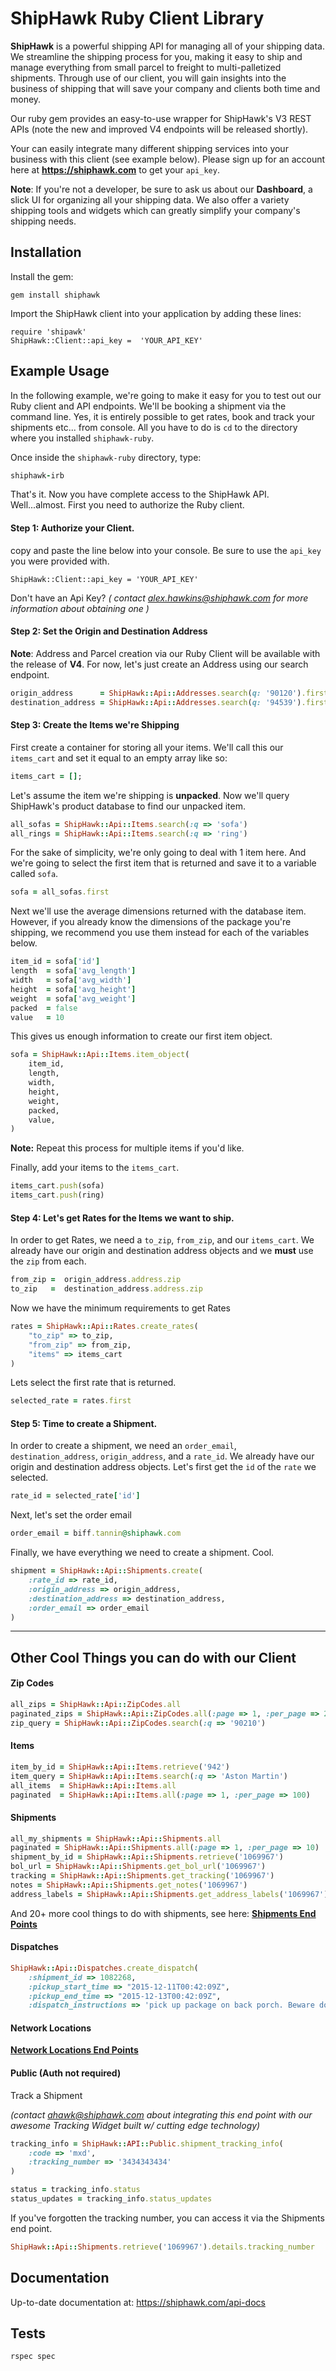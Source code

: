 # ShipHawk Ruby Client Library


**ShipHawk** is a powerful shipping API for managing all of your shipping data. We streamline the shipping process for you, making it easy to ship and manage everything from small parcel to freight to multi-palletized shipments. Through use of our client, you will gain insights into the business of shipping that will save your company and clients both time and money.

Our ruby gem provides an easy-to-use wrapper for ShipHawk's V3 REST APIs (note the new and improved V4 endpoints will be released shortly).

Your can easily integrate many different shipping services into your business with this client (see example below). Please sign up for an account here at **https://shiphawk.com** to get your `api_key`.

**Note**: If you're not a developer, be sure to ask us about our **Dashboard**, a slick UI for organizing all your shipping data. We also offer a variety shipping tools and widgets which can greatly simplify your company's shipping needs.

Installation
---------------

Install the gem:

```
gem install shiphawk
```

Import the ShipHawk client into your application by adding these lines:

```
require 'shipawk'
ShipHawk::Client::api_key =  'YOUR_API_KEY'
```

Example Usage
------------------

In the following example, we're going to make it easy for you to test out our Ruby client and API endpoints. We'll be booking a shipment via the command line. Yes, it is entirely possible to get rates, book and track your shipments etc... from console. All you have to do is `cd` to the directory where you installed ```shiphawk-ruby```.

Once inside the `shiphawk-ruby` directory, type:

```ruby
shiphawk-irb
```
That's it. Now you have complete access to the ShipHawk API. Well...almost. First you need to authorize the Ruby client.

#### Step 1:  Authorize your Client.
copy and paste the line below into your console. Be sure to use the `api_key` you were provided with.
```
ShipHawk::Client::api_key = 'YOUR_API_KEY'
```
Don't have an Api Key? *( contact alex.hawkins@shiphawk.com for more information about obtaining one )*


#### Step 2:  Set the Origin and Destination Address

**Note**: Address and Parcel creation via our Ruby Client will be available with the release of **V4**. For now, let's just create an Address using our search endpoint.

```ruby
origin_address      = ShipHawk::Api::Addresses.search(q: '90120').first
destination_address = ShipHawk::Api::Addresses.search(q: '94539').first
```
#### Step 3:  Create the Items we're Shipping

First create a container for storing all your items. We'll call this our `items_cart` and set it equal to an empty array like so:

```ruby
items_cart = [];
```

Let's assume the item we're shipping is **unpacked**. Now we'll query ShipHawk's product database to find our unpacked item.

```ruby
all_sofas = ShipHawk::Api::Items.search(:q => 'sofa')
all_rings = ShipHawk::Api::Items.search(:q => 'ring')
```

For the sake of simplicity, we're only going to deal with 1 item here. And we're going to select the first item that is returned and save it to a variable called `sofa`.

```ruby
sofa = all_sofas.first
```

Next we'll use the average dimensions returned with the database item. However, if you already know the dimensions of the package you're shipping, we recommend you use them instead for each of the variables below.

```ruby
item_id = sofa['id']
length  = sofa['avg_length']
width   = sofa['avg_width']
height  = sofa['avg_height']
weight  = sofa['avg_weight']
packed  = false
value   = 10
```

This gives us enough information to create our first item object.

```ruby
sofa = ShipHawk::Api::Items.item_object(
  	item_id,
  	length,
  	width,
  	height,
  	weight,
  	packed,
  	value,
)
```

**Note:** Repeat this process for multiple items if you'd like.

Finally, add your items to the `items_cart`.
```ruby
items_cart.push(sofa)
items_cart.push(ring)
```

#### Step 4: Let's get Rates for the Items we want to ship.

In order to get Rates, we need a `to_zip`, `from_zip`, and our `items_cart`. We already have our origin and destination address objects and we **must** use the `zip` from each.

```ruby
from_zip =  origin_address.address.zip
to_zip   =  destination_address.address.zip
```

Now we have the minimum requirements to get Rates

```ruby
rates = ShipHawk::Api::Rates.create_rates(
	"to_zip" => to_zip,
	"from_zip" => from_zip,
	"items" => items_cart
)
```

Lets select the first rate that is returned.

```ruby
selected_rate = rates.first
```

#### Step 5: Time to create a Shipment.

In order to create a shipment, we need an `order_email`, `destination_address`, `origin_address`, and a `rate_id`. We already have our origin and destination address objects. Let's first get the `id` of the `rate` we selected.

```ruby
rate_id = selected_rate['id']
```
Next, let's set the order email

```ruby
order_email = biff.tannin@shiphawk.com
```

Finally, we have everything we need to create a shipment. Cool.

```ruby
shipment = ShipHawk::Api::Shipments.create(
	:rate_id => rate_id,
	:origin_address => origin_address,
	:destination_address => destination_address,
	:order_email => order_email
)
```
----

Other Cool Things you can do with our Client
--------------------

#### Zip Codes

```ruby
all_zips = ShipHawk::Api::ZipCodes.all
paginated_zips = ShipHawk::Api::ZipCodes.all(:page => 1, :per_page => 20)
zip_query = ShipHawk::Api::ZipCodes.search(:q => '90210')
```

#### Items

```ruby
item_by_id = ShipHawk::Api::Items.retrieve('942')
item_query = ShipHawk::Api::Items.search(:q => 'Aston Martin')
all_items  = ShipHawk::Api::Items.all
paginated  = ShipHawk::Api::Items.all(:page => 1, :per_page => 100)
```
#### Shipments

```ruby
all_my_shipments = ShipHawk::Api::Shipments.all
paginated = ShipHawk::Api::Shipments.all(:page => 1, :per_page => 10)
shipment_by_id = ShipHawk::Api::Shipments.retrieve('1069967')
bol_url = ShipHawk::Api::Shipments.get_bol_url('1069967')
tracking = ShipHawk::Api::Shipments.get_tracking('1069967')
notes = ShipHawk::Api::Shipments.get_notes('1069967')
address_labels = ShipHawk::Api::Shipments.get_address_labels('1069967')
```

And 20+ more cool things to do with shipments, see here: **[Shipments End Points](https://github.com/ShipHawk/shiphawk-ruby/blob/superior_branch/lib/shiphawk/api/shipments.rb)**
#### Dispatches

```ruby
ShipHawk::Api::Dispatches.create_dispatch(
	:shipment_id => 1082268,
	:pickup_start_time => "2015-12-11T00:42:09Z",
	:pickup_end_time => "2015-12-13T00:42:09Z",
	:dispatch_instructions => 'pick up package on back porch. Beware dog.' )
```

#### Network Locations

**[Network Locations End Points](https://github.com/ShipHawk/shiphawk-ruby/blob/superior_branch/lib/shiphawk/api/network_locations.rb)**


#### Public (Auth not required)

Track a Shipment

*(contact ahawk@shiphawk.com about integrating this end point with our awesome Tracking Widget built w/ cutting edge technology)*


```ruby
tracking_info = ShipHawk::API::Public.shipment_tracking_info(
	:code => 'mxd',
	:tracking_number => '3434343434'
)

status = tracking_info.status
status_updates = tracking_info.status_updates
```

If you've forgotten the tracking number, you can access it via the Shipments end point.

```ruby
ShipHawk::Api::Shipments.retrieve('1069967').details.tracking_number
```


Documentation
--------------------

Up-to-date documentation at: https://shiphawk.com/api-docs

Tests
--------------------

```
rspec spec
```